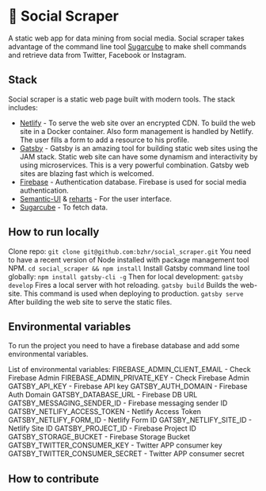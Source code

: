 # 🐣 Social Scraper

A static web app for data mining from social media. Social scraper takes advantage of the command line tool [Sugarcube](https://gitlab.com/sugarcube) to make shell commands and retrieve data from Twitter, Facebook or Instagram. 

## Stack
Social scraper is a static web page built with modern tools. The stack includes:

- [Netlify](http://netlify.com) - To serve the web site over an encrypted CDN. To build the web site in a Docker container. Also form management is handled by Netlify. The user fills a form to add a resource to his profile. 
- [Gatsby](http://gatsbyjs.org) - Gatsby is an amazing tool for building static web sites using the JAM stack. Static web site can have some dynamism and interactivity by using microservices. This is a very powerful combination. Gatsby web sites are blazing fast which is welcomed. 
- [Firebase](http://firebase.google.com/) - Authentication database. Firebase is used for social media authentication.
- [Semantic-UI](https://react.semantic-ui.com/) & [reharts](http://recharts.org/) - For the user interface. 
- [Sugarcube](https://gitlab.com/sugarcube) - To fetch data.

## How to run locally
Clone repo:
`git clone git@github.com:bzhr/social_scraper.git`
You need to have a recent version of Node installed with package management tool NPM.
`cd social_scraper && npm install`
Install Gatsby command line tool globally:
`npm install gatsby-cli -g`
Then for local development:
`gatsby develop` Fires a local server with hot reloading. 
`gatsby build` Builds the web-site. This command is used when deploying to production.
`gatsby serve` After building the web site to serve the static files. 

## Environmental variables
To run the project you need to have a firebase database and add some environmental variables. 

List of environmental variables:
FIREBASE_ADMIN_CLIENT_EMAIL - Check Firebase Admin
FIREBASE_ADMIN_PRIVATE_KEY - Check Firebase Admin
GATSBY_API_KEY - Firebase API key
GATSBY_AUTH_DOMAIN - Firebase Auth Domain
GATSBY_DATABASE_URL - Firebase DB URL
GATSBY_MESSAGING_SENDER_ID - Firebase messaging sender ID
GATSBY_NETLIFY_ACCESS_TOKEN - Netlify Access Token
GATSBY_NETLIFY_FORM_ID - Netlify Form ID
GATSBY_NETLIFY_SITE_ID - Netlify Site ID
GATSBY_PROJECT_ID - Firebase Project ID
GATSBY_STORAGE_BUCKET - Firebase Storage Bucket
GATSBY_TWITTER_CONSUMER_KEY - Twitter APP consumer key
GATSBY_TWITTER_CONSUMER_SECRET - Twitter APP consumer secret
## How to contribute